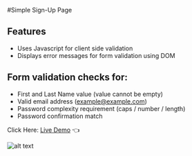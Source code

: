 #Simple Sign-Up Page

## Features

- Uses Javascript for client side validation
- Displays error messages for form validation using DOM

## Form validation checks for:

- First and Last Name value (value cannot be empty)
- Valid email address (example@example.com)
- Password complexity requirement (caps / number / length)
- Password confirmation match

Click Here: [Live Demo](https://swhag.github.io/Simple-Sign-Up-Form/) :point_left:

![alt text](https://github.com/Swhag/Simple-Sign-Up-Form/blob/main/src/img/sign-up-preview.PNG 'App Preview')
